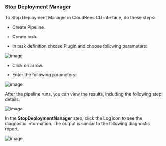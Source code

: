 
### Stop Deployment Manager

To Stop Deployment Manager in CloudBees CD interface, do these steps:

* Create Pipeline.

* Create task.

* In task definition choose Plugin and choose following parameters:

![image](images/StopDeploymentManager/PipelinePicker.png)

* Click on arrow.

* Enter the following parameters:

![image](images/StopDeploymentManager/PipelineConfig.png)


After the pipeline runs, you can view the results, including the following step details:

![image](images/StopDeploymentManager/PipelineResult.png)

In the **StopDeploymentManager** step, click the Log icon to see the diagnostic information. The output is similar to the following diagnostic report.

![image](images/StopDeploymentManager/PipelineLog.png)

